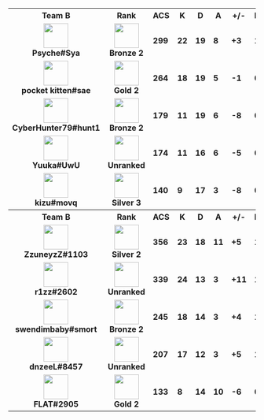 <table>
  <tr>
    <th align="center">Team B</th>
    <th>Rank
    </th><th title="Average Combat Score">ACS</th>
    <th title="Kills">K</th>
    <th title="Deaths">D</th>
    <th title="Assists">A</th>
    <th title="Kill Difference">+/-</th>
    <th title="Kill/Death Ratio">K/D</th>
    <th title="Average Damage Delta per Second">DDÎ”</th>
    <th>ADR</th>
    <th>HS%</th>
    <th>KAST</th>
    <th>FK</th>
    <th>FD</th>
    <th>MK</th>
  </tr><tr>
      <td align="center">
        <img src="https://titles.trackercdn.com/valorant-api/agents/1dbf2edd-4729-0984-3115-daa5eed44993/displayicon.png" width="50">
        <br>
        <b>
          Psyche#Sya
        </b></td>
      <td align="center">
        <img src="https://trackercdn.com/cdn/tracker.gg/valorant/icons/tiersv2/7.png" width="50">
        <br>
        <b>Bronze 2</b>
      </td><td>
        <b>299</b>
      </td>
      <td>
        <b>22</b>
      </td>
      <td>
        <b>19</b>
      </td>
      <td>
        <b>8</b>
      </td>
      <td>
        <b>+3
        </b>
      </td>
      <td>
        <b>1.2</b>
      </td>
      <td>
        <b>4</b>
      </td>
      <td>
        <b>180.3</b>
      </td>
      <td>
        <b>14.5%</b>
      </td>
      <td>
        <b>90.0%</b>
      </td>
      <td>
        <b>1</b>
      </td>
      <td>
        <b>1</b>
      </td>
      <td>
        <b>4</b>
      </td>
    </tr><tr>
      <td align="center">
        <img src="https://titles.trackercdn.com/valorant-api/agents/add6443a-41bd-e414-f6ad-e58d267f4e95/displayicon.png" width="50">
        <br>
        <b>
          pocket kitten#sae
        </b></td>
      <td align="center">
        <img src="https://trackercdn.com/cdn/tracker.gg/valorant/icons/tiersv2/13.png" width="50">
        <br>
        <b>Gold 2</b>
      </td><td>
        <b>264</b>
      </td>
      <td>
        <b>18</b>
      </td>
      <td>
        <b>19</b>
      </td>
      <td>
        <b>5</b>
      </td>
      <td>
        <b>-1
        </b>
      </td>
      <td>
        <b>0.9</b>
      </td>
      <td>
        <b>0</b>
      </td>
      <td>
        <b>180.2</b>
      </td>
      <td>
        <b>15.8%</b>
      </td>
      <td>
        <b>75.0%</b>
      </td>
      <td>
        <b>3</b>
      </td>
      <td>
        <b>3</b>
      </td>
      <td>
        <b>2</b>
      </td>
    </tr><tr>
      <td align="center">
        <img src="https://titles.trackercdn.com/valorant-api/agents/601dbbe7-43ce-be57-2a40-4abd24953621/displayicon.png" width="50">
        <br>
        <b>
          CyberHunter79#hunt1
        </b></td>
      <td align="center">
        <img src="https://trackercdn.com/cdn/tracker.gg/valorant/icons/tiersv2/7.png" width="50">
        <br>
        <b>Bronze 2</b>
      </td><td>
        <b>179</b>
      </td>
      <td>
        <b>11</b>
      </td>
      <td>
        <b>19</b>
      </td>
      <td>
        <b>6</b>
      </td>
      <td>
        <b>-8
        </b>
      </td>
      <td>
        <b>0.6</b>
      </td>
      <td>
        <b>-54</b>
      </td>
      <td>
        <b>120.4</b>
      </td>
      <td>
        <b>11.8%</b>
      </td>
      <td>
        <b>55.0%</b>
      </td>
      <td>
        <b>1</b>
      </td>
      <td>
        <b>3</b>
      </td>
      <td>
        <b>0</b>
      </td>
    </tr><tr>
      <td align="center">
        <img src="https://titles.trackercdn.com/valorant-api/agents/569fdd95-4d10-43ab-ca70-79becc718b46/displayicon.png" width="50">
        <br>
        <b>
          Yuuka#UwU
        </b></td>
      <td align="center">
        <img src="https://trackercdn.com/cdn/tracker.gg/valorant/icons/tiersv2/0.png" width="50">
        <br>
        <b>Unranked</b>
      </td><td>
        <b>174</b>
      </td>
      <td>
        <b>11</b>
      </td>
      <td>
        <b>16</b>
      </td>
      <td>
        <b>6</b>
      </td>
      <td>
        <b>-5
        </b>
      </td>
      <td>
        <b>0.7</b>
      </td>
      <td>
        <b>-3</b>
      </td>
      <td>
        <b>136.6</b>
      </td>
      <td>
        <b>17.8%</b>
      </td>
      <td>
        <b>60.0%</b>
      </td>
      <td>
        <b>1</b>
      </td>
      <td>
        <b>5</b>
      </td>
      <td>
        <b>0</b>
      </td>
    </tr><tr>
      <td align="center">
        <img src="https://titles.trackercdn.com/valorant-api/agents/a3bfb853-43b2-7238-a4f1-ad90e9e46bcc/displayicon.png" width="50">
        <br>
        <b>
          kizu#movq
        </b></td>
      <td align="center">
        <img src="https://trackercdn.com/cdn/tracker.gg/valorant/icons/tiersv2/11.png" width="50">
        <br>
        <b>Silver 3</b>
      </td><td>
        <b>140</b>
      </td>
      <td>
        <b>9</b>
      </td>
      <td>
        <b>17</b>
      </td>
      <td>
        <b>3</b>
      </td>
      <td>
        <b>-8
        </b>
      </td>
      <td>
        <b>0.5</b>
      </td>
      <td>
        <b>-69</b>
      </td>
      <td>
        <b>84.5</b>
      </td>
      <td>
        <b>8.8%</b>
      </td>
      <td>
        <b>55.0%</b>
      </td>
      <td>
        <b>0</b>
      </td>
      <td>
        <b>2</b>
      </td>
      <td>
        <b>0</b>
      </td>
    </tr><tr>
    <th align="center">Team B</th>
    <th>Rank
    </th><th title="Average Combat Score">ACS</th>
    <th title="Kills">K</th>
    <th title="Deaths">D</th>
    <th title="Assists">A</th>
    <th title="Kill Difference">+/-</th>
    <th title="Kill/Death Ratio">K/D</th>
    <th title="Average Damage Delta per Second">DDÎ”</th>
    <th>ADR</th>
    <th>HS%</th>
    <th>KAST</th>
    <th>FK</th>
    <th>FD</th>
    <th>MK</th>
  </tr><tr>
      <td align="center">
        <img src="https://titles.trackercdn.com/valorant-api/agents/1dbf2edd-4729-0984-3115-daa5eed44993/displayicon.png" width="50">
        <br>
        <b>
          ZzuneyzZ#1103
        </b></td>
      <td align="center">
        <img src="https://trackercdn.com/cdn/tracker.gg/valorant/icons/tiersv2/10.png" width="50">
        <br>
        <b>Silver 2</b>
      </td><td>
        <b>356</b>
      </td>
      <td>
        <b>23</b>
      </td>
      <td>
        <b>18</b>
      </td>
      <td>
        <b>11</b>
      </td>
      <td>
        <b>+5
        </b>
      </td>
      <td>
        <b>1.3</b>
      </td>
      <td>
        <b>39</b>
      </td>
      <td>
        <b>221.4</b>
      </td>
      <td>
        <b>14.9%</b>
      </td>
      <td>
        <b>80.0%</b>
      </td>
      <td>
        <b>2</b>
      </td>
      <td>
        <b>1</b>
      </td>
      <td>
        <b>3</b>
      </td>
    </tr><tr>
      <td align="center">
        <img src="https://titles.trackercdn.com/valorant-api/agents/22697a3d-45bf-8dd7-4fec-84a9e28c69d7/displayicon.png" width="50">
        <br>
        <b>
          r1zz#2602
        </b></td>
      <td align="center">
        <img src="https://trackercdn.com/cdn/tracker.gg/valorant/icons/tiersv2/0.png" width="50">
        <br>
        <b>Unranked</b>
      </td><td>
        <b>339</b>
      </td>
      <td>
        <b>24</b>
      </td>
      <td>
        <b>13</b>
      </td>
      <td>
        <b>3</b>
      </td>
      <td>
        <b>+11
        </b>
      </td>
      <td>
        <b>1.8</b>
      </td>
      <td>
        <b>84</b>
      </td>
      <td>
        <b>203.4</b>
      </td>
      <td>
        <b>12.5%</b>
      </td>
      <td>
        <b>85.0%</b>
      </td>
      <td>
        <b>9</b>
      </td>
      <td>
        <b>2</b>
      </td>
      <td>
        <b>2</b>
      </td>
    </tr><tr>
      <td align="center">
        <img src="https://titles.trackercdn.com/valorant-api/agents/f94c3b30-42be-e959-889c-5aa313dba261/displayicon.png" width="50">
        <br>
        <b>
          swendimbaby#smort
        </b></td>
      <td align="center">
        <img src="https://trackercdn.com/cdn/tracker.gg/valorant/icons/tiersv2/7.png" width="50">
        <br>
        <b>Bronze 2</b>
      </td><td>
        <b>245</b>
      </td>
      <td>
        <b>18</b>
      </td>
      <td>
        <b>14</b>
      </td>
      <td>
        <b>3</b>
      </td>
      <td>
        <b>+4
        </b>
      </td>
      <td>
        <b>1.3</b>
      </td>
      <td>
        <b>9</b>
      </td>
      <td>
        <b>156.9</b>
      </td>
      <td>
        <b>10.5%</b>
      </td>
      <td>
        <b>85.0%</b>
      </td>
      <td>
        <b>2</b>
      </td>
      <td>
        <b>1</b>
      </td>
      <td>
        <b>0</b>
      </td>
    </tr><tr>
      <td align="center">
        <img src="https://titles.trackercdn.com/valorant-api/agents/e370fa57-4757-3604-3648-499e1f642d3f/displayicon.png" width="50">
        <br>
        <b>
          dnzeeL#8457
        </b></td>
      <td align="center">
        <img src="https://trackercdn.com/cdn/tracker.gg/valorant/icons/tiersv2/0.png" width="50">
        <br>
        <b>Unranked</b>
      </td><td>
        <b>207</b>
      </td>
      <td>
        <b>17</b>
      </td>
      <td>
        <b>12</b>
      </td>
      <td>
        <b>3</b>
      </td>
      <td>
        <b>+5
        </b>
      </td>
      <td>
        <b>1.4</b>
      </td>
      <td>
        <b>29</b>
      </td>
      <td>
        <b>134.0</b>
      </td>
      <td>
        <b>15.7%</b>
      </td>
      <td>
        <b>75.0%</b>
      </td>
      <td>
        <b>0</b>
      </td>
      <td>
        <b>1</b>
      </td>
      <td>
        <b>1</b>
      </td>
    </tr><tr>
      <td align="center">
        <img src="https://titles.trackercdn.com/valorant-api/agents/7f94d92c-4234-0a36-9646-3a87eb8b5c89/displayicon.png" width="50">
        <br>
        <b>
          FLAT#2905
        </b></td>
      <td align="center">
        <img src="https://trackercdn.com/cdn/tracker.gg/valorant/icons/tiersv2/13.png" width="50">
        <br>
        <b>Gold 2</b>
      </td><td>
        <b>133</b>
      </td>
      <td>
        <b>8</b>
      </td>
      <td>
        <b>14</b>
      </td>
      <td>
        <b>10</b>
      </td>
      <td>
        <b>-6
        </b>
      </td>
      <td>
        <b>0.6</b>
      </td>
      <td>
        <b>-39</b>
      </td>
      <td>
        <b>107.2</b>
      </td>
      <td>
        <b>10.7%</b>
      </td>
      <td>
        <b>75.0%</b>
      </td>
      <td>
        <b>1</b>
      </td>
      <td>
        <b>1</b>
      </td>
      <td>
        <b>0</b>
      </td>
    </tr></table>
